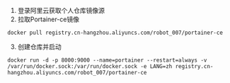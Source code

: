 1. 登录阿里云获取个人仓库镜像源
2. 拉取Portainer-ce镜像
```
docker pull registry.cn-hangzhou.aliyuncs.com/robot_007/portainer-ce
```
3. 创建仓库并启动
```
docker run -d -p 8000:9000 --name=portainer --restart=always -v /var/run/docker.sock:/var/run/docker.sock -e LANG=zh registry.cn-hangzhou.aliyuncs.com/robot_007/portainer-ce
```
